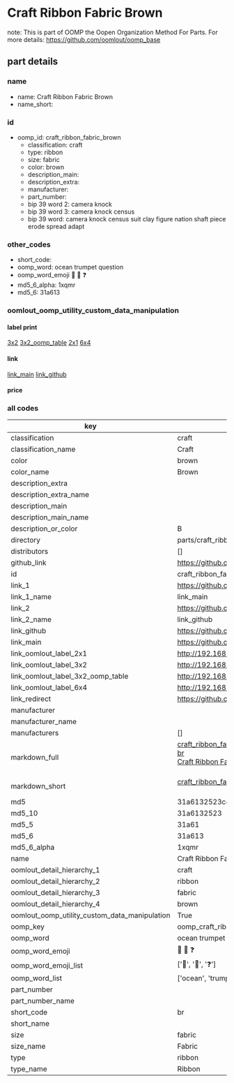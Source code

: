 # Craft Ribbon Fabric Brown  

note: This is part of OOMP the Oopen Organization Method For Parts. For more details: https://github.com/oomlout/oomp_base

##  part details
  







### name
* name: Craft Ribbon Fabric Brown
* name_short: 
### id
* oomp_id: craft_ribbon_fabric_brown
  * classification: craft
  * type: ribbon
  * size: fabric
  * color: brown
  * description_main: 
  * description_extra: 
  * manufacturer: 
  * part_number: 
  * bip 39 word 2: camera knock
  * bip 39 word 3: camera knock census
  * bip 39 word: camera knock census suit clay figure nation shaft piece erode spread adapt

### other_codes
* short_code: 
* oomp_word: ocean trumpet question
* oomp_word_emoji :ocean: :trumpet: :question:
* md5_6_alpha: 1xqmr
* md5_6: 31a613






### oomlout_oomp_utility_custom_data_manipulation
#### label print
[3x2](http://192.168.1.245:1112/?label=oomp%201xqmr)
[3x2_oomp_table](http://192.168.1.108:1112/?label=oomp%201xqmr)
[2x1](http://192.168.1.242:1112/?label=oomp%201xqmr)
[6x4](http://192.168.1.55:1112/?label=oomp%201xqmr)    

#### link

[link_main](https://github.com/oomlout/oomlout_oomp_version_1_messy/tree/main/parts/craft_ribbon_fabric_brown) [link_github](https://github.com/oomlout/oomlout_oomp_version_1_messy/tree/main/parts/craft_ribbon_fabric_brown)                             

#### price







### all codes 
| key | value |  
| --- | --- |  
| classification | craft |  
| classification_name | Craft |  
| color | brown |  
| color_name | Brown |  
| description_extra |  |  
| description_extra_name |  |  
| description_main |  |  
| description_main_name |  |  
| description_or_color | B  |  
| directory | parts/craft_ribbon_fabric_brown |  
| distributors | [] |  
| github_link | https://github.com/oomlout/oomlout_oomp_part_src/tree/main/parts/craft_ribbon_fabric_brown |  
| id | craft_ribbon_fabric_brown |  
| link_1 | https://github.com/oomlout/oomlout_oomp_version_1_messy/tree/main/parts/craft_ribbon_fabric_brown |  
| link_1_name | link_main |  
| link_2 | https://github.com/oomlout/oomlout_oomp_version_1_messy/tree/main/parts/craft_ribbon_fabric_brown |  
| link_2_name | link_github |  
| link_github | https://github.com/oomlout/oomlout_oomp_version_1_messy/tree/main/parts/craft_ribbon_fabric_brown |  
| link_main | https://github.com/oomlout/oomlout_oomp_version_1_messy/tree/main/parts/craft_ribbon_fabric_brown |  
| link_oomlout_label_2x1 | http://192.168.1.242:1112/?label=oomp%201xqmr |  
| link_oomlout_label_3x2 | http://192.168.1.245:1112/?label=oomp%201xqmr |  
| link_oomlout_label_3x2_oomp_table | http://192.168.1.108:1112/?label=oomp%201xqmr |  
| link_oomlout_label_6x4 | http://192.168.1.55:1112/?label=oomp%201xqmr |  
| link_redirect | https://github.com/oomlout/oomlout_oomp_version_1_messy/tree/main/parts/craft_ribbon_fabric_brown |  
| manufacturer |  |  
| manufacturer_name |  |  
| manufacturers | [] |  
| markdown_full | [craft_ribbon_fabric_brown](none)<br>[br](none)<br>[Craft Ribbon Fabric Brown](none)<br><br> |  
| markdown_short | [craft_ribbon_fabric_brown](none)<br><br> |  
| md5 | 31a6132523c4f26958151d904a9ef105 |  
| md5_10 | 31a6132523 |  
| md5_5 | 31a61 |  
| md5_6 | 31a613 |  
| md5_6_alpha | 1xqmr |  
| name | Craft Ribbon Fabric Brown |  
| oomlout_detail_hierarchy_1 | craft |  
| oomlout_detail_hierarchy_2 | ribbon |  
| oomlout_detail_hierarchy_3 | fabric |  
| oomlout_detail_hierarchy_4 | brown |  
| oomlout_oomp_utility_custom_data_manipulation | True |  
| oomp_key | oomp_craft_ribbon_fabric_brown |  
| oomp_word | ocean trumpet question |  
| oomp_word_emoji | :ocean: :trumpet: :question: |  
| oomp_word_emoji_list | [':ocean:', ':trumpet:', ':question:'] |  
| oomp_word_list | ['ocean', 'trumpet', 'question'] |  
| part_number |  |  
| part_number_name |  |  
| short_code | br |  
| short_name |  |  
| size | fabric |  
| size_name | Fabric |  
| type | ribbon |  
| type_name | Ribbon |  
